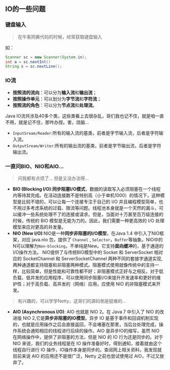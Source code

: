 ## IO的一些问题

### 键盘输入

> 在牛客网撕代码的时候，经常获取键盘输入

如：
```java
Scanner sc = new Scanner(System.in);
int a = sc.nextInt()
String s = sc.nextLine();
```

### IO流
- **按照流的流向**：可以分为**输入流**和**输出流**；
- **按照操作单元**：可以划分为**字节流**和**字符流**；
- **按照流的角色**：可以分为**节点流**和**处理流**。

Java IO流共涉及40多个类，这些类看上去很杂乱，哥们我也记不住，就是咱一直不用，就是记不住，那咋办捏。害，烧脑...

- `InputSream/Reader`:所有的输入流的基类，前者是字节输入流，后者是字符输入流。
- `OutputSream/Writer`:所有的输出流的基类，前者是字节输出流，后者是字符输出流。

### 一直问BIO、NIO和AIO...
> 问我都有点烦了... 但是又没办法呀...
- **BIO (Blocking I/O)**:**同步阻塞I/O模式**，数据的读取写入必须阻塞在一个线程内等待其完成。在活动连接数不是特别高（小于单机1000）的情况下，这种模型是比较不错的，可以让每一个连接专注于自己的 I/O 并且编程模型简单，也不用过多考虑系统的过载、限流等问题。线程池本身就是一个天然的漏斗，可以缓冲一些系统处理不了的连接或请求。但是，当面对十万甚至百万级连接的时候，传统的 BIO 模型是无能为力的。因此，我们需要一种更高效的 I/O 处理模型来应对更高的并发量。
- **NIO (New I/O)**:NIO是一种**同步非阻塞的I/O模型**，在Java 1.4 中引入了NIO框架，对应 java.nio 包，提供了 `Channel` , `Selector`，`Buffer`等抽象。NIO中的N可以理解为`Non-blocking`，不单纯是New。它支持**面向缓冲**的，基于通道的I/O操作方法。 NIO提供了与传统BIO模型中的 Socket 和 ServerSocket 相对应的 SocketChannel 和 ServerSocketChannel 两种不同的套接字通道实现,两种通道都支持阻塞和非阻塞两种模式。阻塞模式使用就像传统中的支持一样，比较简单，但是性能和可靠性都不好；非阻塞模式正好与之相反。对于低负载、低并发的应用程序，可以使用同步阻塞I/O来提升开发速率和更好的维护性；对于高负载、高并发的（网络）应用，应使用 NIO 的非阻塞模式来开发。
> 有兴趣的，可以学学Netty，这哥们的源码倒是挺难的...

- **AIO (Asynchronous I/O)**: AIO 也就是 NIO 2。在 Java 7 中引入了 NIO 的改进版 NIO 2,它是**异步非阻塞的IO模型**。异步 IO 是基于事件和回调机制实现的，也就是应用操作之后会直接返回，不会堵塞在那里，当后台处理完成，操作系统会通知相应的线程进行后续的操作。AIO 是异步IO的缩写，虽然 NIO 在网络操作中，提供了非阻塞的方法，但是 NIO 的 IO 行为还是同步的。对于 NIO 来说，我们的业务线程是在 IO 操作准备好时，得到通知，接着就由这个线程自行进行 IO 操作，IO操作本身是同步的。查阅网上相关资料，我发现就目前来说 AIO 的应用还不是很广泛，Netty 之前也尝试使用过 AIO，不过又放弃了。
